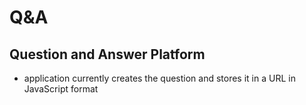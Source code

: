 # Q&A
## Question and Answer Platform 

- application currently creates the question and stores it in a URL in JavaScript format 